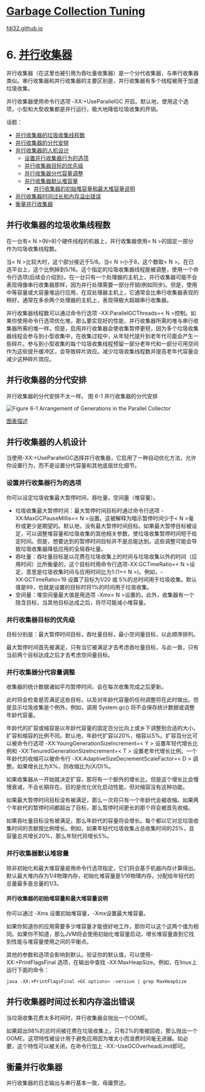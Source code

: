 [Garbage Collection Tuning](https://docs.oracle.com/en/java/javase/16/gctuning/introduction-garbage-collection-tuning.html)
===
[fdj32.github.io](https://fdj32.github.io)  
# 6. [并行收集器](https://docs.oracle.com/en/java/javase/16/gctuning/parallel-collector1.html)
并行收集器（在这里也被引用为吞吐量收集器）是一个分代收集器，与串行收集器类似。串行收集器和并行收集器的主要区别是，并行收集器有多个线程被用于加速垃圾收集。

并行收集器使用命令行选项 -XX:+UseParallelGC 开启。默认地，使用这个选项，小型和大型收集都是并行运行，极大地降低垃圾收集的开销。

话题：
- <a href="#gc6a">并行收集器的垃圾收集线程数</a>
- <a href="#gc6b">并行收集器的分代安排</a>
- <a href="#gc6c">并行收集器的人机设计</a>
  - <a href="#gc6c1">设置并行收集器行为的选项</a>
  - <a href="#gc6c2">并行收集器目标的优先级</a>
  - <a href="#gc6c3">并行收集器分代容量调整</a>
  - <a href="#gc6c4">并行收集器默认堆容量</a>
    - <a href="#gc6c4a">并行收集器的初始堆容量和最大堆容量说明</a>
- <a href="#gc6d">并行收集器时间过长和内存溢出错误</a>
- <a href="#gc6e">衡量并行收集器</a>

## <span id="gc6a">并行收集器的垃圾收集线程数</span>
在一台有< N >(N>8)个硬件线程的机器上，并行收集器使用< N >的固定一部分作为垃圾收集线程数。

当< N >比较大时，这个部分接近于5/8。当< N >小于8，这个数取< N >。在已选平台上，这个比例掉到5/16。这个指定的垃圾收集器线程能被调整，使用一个命令行选项(后续会介绍到)。在一台只有一个处理器的主机上，并行收集器可能不会表现得像串行收集器那样，因为并行处理需要一部分开销(例如同步)。但是，使用中等容量或大容量堆运行应用，在双处理器主机上，它通常会比串行收集器表现的稍好。通常在多余两个处理器的主机上，表现得极大超越串行收集器。

并行收集器线程数可以通过命令行选项 -XX:ParallelGCThreads=< N >控制。如果你使用命令行选项优化堆，那么要实现好的性能，并行收集器所需的堆与串行收集器所需的堆一样。但是，启用并行收集器会使收集暂停更短，因为多个垃圾收集器线程会参与到小型收集中，在收集过程中，从年轻代提升到老年代可能会产生一些碎片。参与到小型收集的每个垃圾收集线程预留一部分老年代和一部分可用空间作为这些提升缓冲区，会导致碎片效应。减少垃圾收集线程数并提高老年代容量会减少这种碎片效应。
## <span id="gc6b">并行收集器的分代安排</span>
并行收集器的分代安排不太一样。
图 6-1 并行收集器的分代安排

![Figure 6-1 Arrangement of Generations in the Parallel Collector](https://docs.oracle.com/en/java/javase/16/gctuning/img/jsgct_dt_002_armgnt_gn_pl_new.png "Description of Figure 6-1 follows")


<a href="https://docs.oracle.com/en/java/javase/16/gctuning/img_text/jsgct_dt_002_armgnt_gn_pl_new.html">图表描述</a>

## <span id="gc6c">并行收集器的人机设计</span>
当使用-XX:+UseParallelGC选择并行收集器，它启用了一种自动优化方法，允许你设置行为，而不是设置分代容量和其他底层优化细节。
### <span id="gc6c1">设置并行收集器行为的选项</span>
你可以设定垃圾收集最大暂停时间，吞吐量，空间量（堆容量）。
- 垃圾收集最大暂停时间：最大暂停时间目标时通过命令行选项 -XX:MaxGCPauseMillis=< N >设置。这被解释为暗示暂停时间少于< N >毫秒或更少是期望的。默认地，没有最大暂停时间目标。如果最大暂停目标被设定，可以调整堆容量和垃圾收集的其他相关参数，使垃圾收集暂停时间短于给定时间。但是，想要达到的暂停时间目标并不是总能达到。这些调整可能会导致垃圾收集器降低应用的全局吞吐量。
- 吞吐量：吞吐量目标是以花费在垃圾收集上的时间与垃圾收集以外的时间（应用时间）比所衡量的，这个目标时用命令行选项-XX:GCTimeRatio=< N >设定，意思是垃圾收集时间与应用时间比为1:(1+< N >)。例如，-XX:GCTimeRatio=19 设置了目标为1/20 或 5%的总时间用于垃圾收集。默认值是99，也就是设置的目标时将1%的时间用于垃圾收集。
- 空间量：堆空间量最大值是用选项 -Xmx< N >设置的。此外，收集器有一个隐含目标，当其他目标达成之后，将尽可能减小堆容量。
### <span id="gc6c2">并行收集器目标的优先级</span>
目标分别是：最大暂停时间目标，吞吐量目标，最小空间量目标，以此顺序排列。

最大暂停时间首先被满足，只有当它被满足才去考虑吞吐量目标，与此一致，只有当前两个目标达成之后才去考虑空间量目标。
### <span id="gc6c3">并行收集器分代容量调整</span>
收集器的统计数据诸如平均暂停时间，会在每次收集完成之后更新。

此时将会检查是否满足这些目标，以及对年龄代容量的任何调整将在此时做出。但是显示垃圾收集是个例外，例如，调用 System.gc() 将不会保存统计数据或调整年龄代容量。

年龄代的扩容或缩容是以年龄代容量的固定百分比向上或乡下调整到合适的大小。扩容和缩容的比例不同。默认地，年龄代扩容以20%，缩容以5%。扩容百分比可以被命令行选项 -XX:YoungGenerationSizeIncrement=< Y > 设置年轻代增长比例和 -XX:TenuredGenerationSizeIncrement=< T > 设置老年代增长比例。一个年龄代的收缩可以被命令行 -XX:AdaptiveSizeDecrementScaleFactor=< D > 调整。如果增长比为X%，则收缩比为(X/D)%。

如果收集器从一开始就决定扩容，那将有一个额外的增长比，但是这个增长比会慢慢衰减，不会长期存在。目的是优化优化启动性能，但对缩容没有这种功能。

如果最大暂停时间目标没有被满足，那么一次将只有一个年龄代会被收缩。如果两个年龄代的暂停时间都超出了目标，那么暂停时间更长的那个将会被首先收缩。

如果吞吐量目标没有被满足，那么年龄代的容量将会增长。每个都以它对总垃圾收集时间的贡献按比例增长。例如，如果年轻代垃圾收集占总收集时间的25%，且容量总共增长20%，那么年轻代将增长5%。
### <span id="gc6c4">并行收集器默认堆容量</span>
除非初始化和最大堆容量是用命令行选项指定，它们将会基于机器内存计算得出。默认最大堆内存为1/4物理内存，初始化堆容量是1/16物理内存。分配给年轻代的总量最多是总量的1/3。
#### <span id="gc6c4a">并行收集器的初始堆容量和最大堆容量说明</span>
你可以通过 -Xms 设置初始堆容量，-Xmx设置最大堆容量。

如果你知道你的应用需要多少堆容量才能很好地工作，那你可以这个这两个值为相同。如果你不知道，那么JVM将会使用初始化堆容量启动，增长堆容量直到它找到性能与堆容量使用之间的平衡点。

其他的参数和选项会影响到默认。验证你的默认值，可以使用-XX:+PrintFlagsFinal 选项，在输出中查找 -XX:MaxHeapSize。例如，在linux上运行下面的命令：
```
java -XX:+PrintFlagsFinal <GC options> -version | grep MaxHeapSize
```
## <span id="gc6d">并行收集器时间过长和内存溢出错误</span>
当垃圾收集花费太多时间时，并行收集器会抛出一个OOME。

如果超出98%的总时间被花费在垃圾收集上，只有2%的堆被回收，那么抛出一个OOME。这项特性被设计用于避免应用因为堆太小而浪费时间毫无进展。如必要，这个特性可以被关闭，在命令行加上 -XX:-UseGCOverheadLimit即可。
## <span id="gc6e">衡量并行收集器</span>
并行收集器的日志输出与串行基本一致，毋庸赘述。